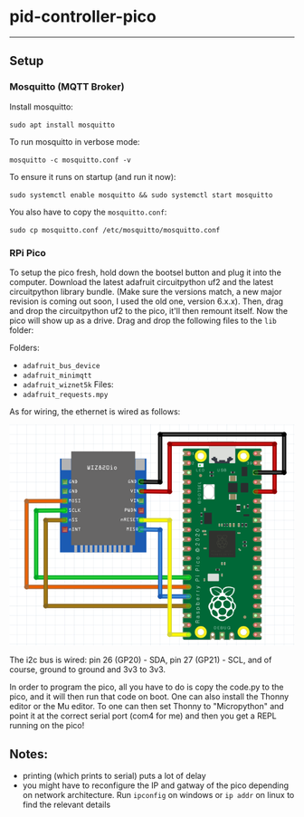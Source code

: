 # pid-controller-pico

---

## Setup

### Mosquitto (MQTT Broker)

Install mosquitto:

` sudo apt install mosquitto `

To run mosquitto in verbose mode:

` mosquitto -c mosquitto.conf -v `

To ensure it runs on startup (and run it now):

` sudo systemctl enable mosquitto && sudo systemctl start mosquitto `

You also have to copy the `mosquitto.conf`:

` sudo cp mosquitto.conf /etc/mosquitto/mosquitto.conf `

### RPi Pico

To setup the pico fresh, hold down the bootsel button and plug it into the computer. Download the latest adafruit circuitpython uf2 and the latest circuitpython library bundle. (Make sure the versions match, a new major revision is coming out soon, I used the old one, version 6.x.x). Then, drag and drop the circuitpython uf2 to the pico, it'll then remount itself. Now the pico will show up as a drive. Drag and drop the following files to the `lib` folder:

Folders:
* `adafruit_bus_device`
* `adafruit_minimqtt`
* `adafruit_wiznet5k`
Files:
* `adafruit_requests.mpy`

As for wiring, the ethernet is wired as follows:

![eth wiring](docs/eth_wiring.png)

The i2c bus is wired: pin 26 (GP20) - SDA, pin 27 (GP21) - SCL, and of course, ground to ground and 3v3 to 3v3.

In order to program the pico, all you have to do is copy the code.py to the pico, and it will then run that code on boot. One can also install the Thonny editor or the Mu editor. To one can then set Thonny to "Micropython" and point it at the correct serial port (com4 for me) and then you get a REPL running on the pico!


## Notes:

* printing (which prints to serial) puts a lot of delay
* you might have to reconfigure the IP and gatway of the pico depending on network architecture. Run `ipconfig` on windows or `ip addr` on linux to find the relevant details
